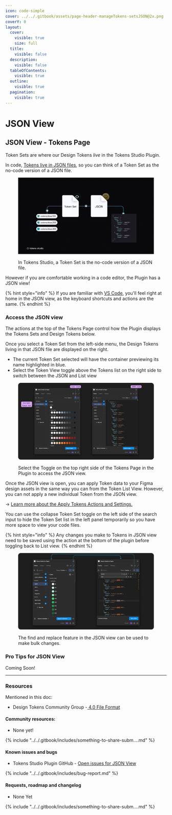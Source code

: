 ```yaml
---
icon: code-simple
cover: ../../.gitbook/assets/page-header-manageTokens-setsJSON@2x.png
coverY: 0
layout:
  cover:
    visible: true
    size: full
  title:
    visible: false
  description:
    visible: false
  tableOfContents:
    visible: true
  outline:
    visible: true
  pagination:
    visible: true
---
```


# JSON View

## JSON View - Tokens Page

Token Sets are where our Design Tokens _live_ in the Tokens Studio Plugin.

In code, [Tokens live in JSON files](https://tr.designtokens.org/format/#file-format), so you can think of a Token Set as the no-code version of a JSON file.

<figure><img src="../../.gitbook/assets/infographic-tokenSet-JSON@2x.png" alt=""><figcaption><p>In Tokens Studio, a Token Set is the no-code version of a JSON file.</p></figcaption></figure>



However if you are comfortable working in a code editor, the Plugin has a JSON view!

{% hint style="info" %}
If you are familiar with [VS Code](https://code.visualstudio.com/), you'll feel right at home in the JSON view, as the keyboard shortcuts and actions are the same.
{% endhint %}

### Access the JSON view

The actions at the top of the Tokens Page control how the Plugin displays the Tokens Sets and Design Tokens below.

Once you select a Token Set from the left-side menu, the Design Tokens living in that JSON file are displayed on the right.

* The current Token Set selected will have the container previewing its name highlighted in blue.
* Select the Token View toggle above the Tokens list on the right side to switch between the JSON and List view

<figure><img src="../../.gitbook/assets/token-view-list-jscon-V2-1.png" alt=""><figcaption><p>Select the Toggle on the top right side of the Tokens Page in the Plugin to access the JSON view.</p></figcaption></figure>



Once the JSON view is open, you can apply Token data to your Figma design assets in the same way you can from the Token List View. However, you can not apply a new individual Token from the JSON view.&#x20;

→ [Learn more about the Apply Tokens Actions and Settings.](../apply-token-data/)



You can use the collapse Token Set toggle on the left side of the search input to hide the Token Set list in the left panel temporarily so you have more space to view your code files.&#x20;

{% hint style="info" %}
Any changes you make to Tokens in JSON view need to be saved using the action at the bottom of the plugin before toggling back to List view.&#x20;
{% endhint %}

<figure><img src="../../.gitbook/assets/tokensPage-JSONview-V2-2..png" alt=""><figcaption><p>The find and replace feature in the JSON view can be used to make bulk changes.</p></figcaption></figure>



### Pro Tips for JSON View&#x20;

Coming Soon!

***



### Resources

Mentioned in this doc:

* Design Tokens Community Group -[ 4.0 File Format](https://tr.designtokens.org/format/#file-format)



#### Community resources:

* None yet!

{% include "../../.gitbook/includes/something-to-share-subm....md" %}



#### Known issues and bugs

* Tokens Studio Plugin GitHub - [Open issues for JSON View](https://github.com/tokens-studio/figma-plugin/labels/json%20editor)

{% include "../../.gitbook/includes/bug-report.md" %}



#### Requests, roadmap and changelog

* None Yet

{% include "../../.gitbook/includes/something-to-share-subm....md" %}




